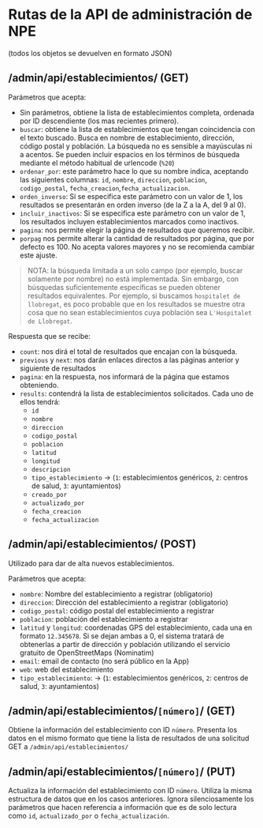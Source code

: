 # Rutas de la API de administración de NPE
(todos los objetos se devuelven en formato JSON)

## /admin/api/establecimientos/ (GET)
Parámetros que acepta:
- Sin parámetros, obtiene la lista de establecimientos completa, ordenada por ID descendiente (los mas recientes primero). 
- `buscar`: obtiene la lista de establecimientos que tengan coincidencia con el texto buscado. Busca en nombre de establecimiento, dirección, código postal y población. La búsqueda no es sensible a mayúsculas ni a acentos. Se pueden incluir espacios en los términos de búsqueda mediante el método habitual de urlencode (`%20`)
- `ordenar_por`: este parámetro hace lo que su nombre indica, aceptando las siguientes columnas: `id`, `nombre`, `direccion`, `poblacion`, `codigo_postal`, `fecha_creacion`,`fecha_actualizacion`.
- `orden_inverso`: Si se especifica este parámetro con un valor de 1, los resultados se presentarán en orden inverso (de la Z a la A, del 9 al 0).
- `incluir_inactivos`: Si se especifica este parámetro con un valor de 1, los resultados incluyen establecimientos marcados como inactivos.
- `pagina`: nos permite elegir la página de resultados que queremos recibir.
- `porpag` nos permite alterar la cantidad de resultados por página, que por defecto es 100. No acepta valores mayores y no se recomienda cambiar este ajuste.

> NOTA: la búsqueda limitada a un solo campo (por ejemplo, buscar solamente por nombre) no está implementada. Sin embargo, con búsquedas suficientemente específicas se pueden obtener resultados equivalentes.
> Por ejemplo, si buscamos `hospitalet de llobregat`, es poco probable que en los resultados se muestre otra cosa que no sean establecimientos cuya población sea `L'Hospitalet de Llobregat`.

Respuesta que se recibe:
  - `count`: nos dirá el total de resultados que encajan con la búsqueda.
  - `previous` y `next`: nos darán enlaces directos a las páginas anterior y siguiente de resultados
  - `pagina`: en la respuesta, nos informará de la página que estamos obteniendo.
  - `results`: contendrá la lista de establecimientos solicitados. Cada uno de ellos tendrá:
    - `id`
    - `nombre`
    - `direccion`
    - `codigo_postal`
    - `poblacion`
    - `latitud`
    - `longitud`
    - `descripcion`
    - `tipo_establecimiento` → (`1`: establecimientos genéricos, `2`: centros de salud, `3`: ayuntamientos)
    - `creado_por`
    - `actualizado_por`
    - `fecha_creacion`
    - `fecha_actualizacion`
    
## /admin/api/establecimientos/ (POST)
Utilizado para dar de alta nuevos establecimientos.

Parámetros que acepta:

- `nombre`: Nombre del establecimiento a registrar (obligatorio)
- `direccion`: Dirección del establecimiento a registrar (obligatorio)
- `codigo_postal`: código postal del establecimiento a registrar
- `poblacion`: población del establecimiento a registrar 
- `latitud` y `longitud`: coordenadas GPS del establecimiento, cada una en formato `12.345678`. Si se dejan ambas a 0, el sistema tratará de obtenerlas a partir de dirección y población utilizando el servicio gratuito de OpenStreetMaps (Nominatim)
- `email`: email de contacto (no será público en la App)
- `web`: web del establecimiento
- `tipo_establecimiento`: → (`1`: establecimientos genéricos, `2`: centros de salud, `3`: ayuntamientos)


## /admin/api/establecimientos/`[número]`/ (GET)
Obtiene la información del establecimiento con ID `número`. Presenta los datos en el mismo formato que tiene la lista de resultados de una solicitud GET a `/admin/api/establecimientos/`


## /admin/api/establecimientos/`[número]`/ (PUT)
Actualiza la información del establecimiento con ID `número`. Utiliza la misma estructura de datos que en los casos anteriores. Ignora silenciosamente los parámetros que hacen referencia a información que es de solo lectura como `id`, `actualizado_por` o `fecha_actualización`.
